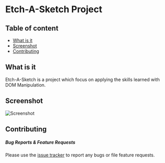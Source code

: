 # Etch-A-Sketch Project

## Table of content

- [What is it](#what-is-it)
- [Screenshot](#screenshot)
- [Contributing](#contributing)

## What is it

Etch-A-Sketch is a project which focus on applying the skills
learned with DOM Manipulation.


## Screenshot

![Screenshot](./screenshot.png "Screenshot of the Web App")


## Contributing

##### Bug Reports & Feature Requests

Please use the [issue tracker](https://github.com/FonsecaJoao/etch-a-sketch/issues) to report any bugs or file feature requests.